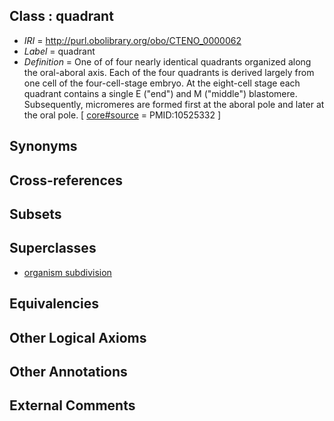 
## Class : quadrant

 * *IRI* = http://purl.obolibrary.org/obo/CTENO_0000062
 * *Label* = quadrant
 * *Definition* = One of of four nearly identical quadrants organized along the oral-aboral axis. Each of the four quadrants is derived largely from one cell of the four-cell-stage embryo. At the eight-cell stage each quadrant contains a single E ("end") and M ("middle") blastomere. Subsequently, micromeres are formed first at the aboral pole and later at the oral pole. [ [core#source](../../ce/core#source.md) = PMID:10525332 ]

## Synonyms


## Cross-references


## Subsets


## Superclasses

 * [organism subdivision](../../UBERON/75/UBERON_0000475.md)

## Equivalencies


## Other Logical Axioms


## Other Annotations


## External Comments

